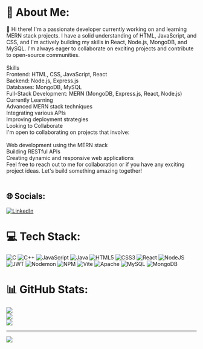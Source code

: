 # 💫 About Me:
👋 Hi there! I'm a passionate developer currently working on and learning MERN stack projects. I have a solid understanding of HTML, JavaScript, and CSS, and I'm actively building my skills in React, Node.js, MongoDB, and MySQL. I'm always eager to collaborate on exciting projects and contribute to open-source communities.<br><br>Skills<br>Frontend: HTML, CSS, JavaScript, React<br>Backend: Node.js, Express.js<br>Databases: MongoDB, MySQL<br>Full-Stack Development: MERN (MongoDB, Express.js, React, Node.js)<br>Currently Learning<br>Advanced MERN stack techniques<br>Integrating various APIs<br>Improving deployment strategies<br>Looking to Collaborate<br>I'm open to collaborating on projects that involve:<br><br>Web development using the MERN stack<br>Building RESTful APIs<br>Creating dynamic and responsive web applications<br>Feel free to reach out to me for collaboration or if you have any exciting project ideas. Let's build something amazing together!<br><br>


## 🌐 Socials:
[![LinkedIn](https://img.shields.io/badge/LinkedIn-%230077B5.svg?logo=linkedin&logoColor=white)](https://www.linkedin.com/in/raaz-gupta-0426a3198/) 

# 💻 Tech Stack:
![C](https://img.shields.io/badge/c-%2300599C.svg?style=for-the-badge&logo=c&logoColor=white) ![C++](https://img.shields.io/badge/c++-%2300599C.svg?style=for-the-badge&logo=c%2B%2B&logoColor=white) ![JavaScript](https://img.shields.io/badge/javascript-%23323330.svg?style=for-the-badge&logo=javascript&logoColor=%23F7DF1E) ![Java](https://img.shields.io/badge/java-%23ED8B00.svg?style=for-the-badge&logo=openjdk&logoColor=white) ![HTML5](https://img.shields.io/badge/html5-%23E34F26.svg?style=for-the-badge&logo=html5&logoColor=white) ![CSS3](https://img.shields.io/badge/css3-%231572B6.svg?style=for-the-badge&logo=css3&logoColor=white) ![React](https://img.shields.io/badge/react-%2320232a.svg?style=for-the-badge&logo=react&logoColor=%2361DAFB) ![NodeJS](https://img.shields.io/badge/node.js-6DA55F?style=for-the-badge&logo=node.js&logoColor=white) ![JWT](https://img.shields.io/badge/JWT-black?style=for-the-badge&logo=JSON%20web%20tokens) ![Nodemon](https://img.shields.io/badge/NODEMON-%23323330.svg?style=for-the-badge&logo=nodemon&logoColor=%BBDEAD) ![NPM](https://img.shields.io/badge/NPM-%23CB3837.svg?style=for-the-badge&logo=npm&logoColor=white) ![Vite](https://img.shields.io/badge/vite-%23646CFF.svg?style=for-the-badge&logo=vite&logoColor=white) ![Apache](https://img.shields.io/badge/apache-%23D42029.svg?style=for-the-badge&logo=apache&logoColor=white) ![MySQL](https://img.shields.io/badge/mysql-4479A1.svg?style=for-the-badge&logo=mysql&logoColor=white) ![MongoDB](https://img.shields.io/badge/MongoDB-%234ea94b.svg?style=for-the-badge&logo=mongodb&logoColor=white)
# 📊 GitHub Stats:
![](https://github-readme-stats.vercel.app/api?username=raazgupta239&theme=dark&hide_border=false&include_all_commits=false&count_private=false)<br/>
![](https://github-readme-streak-stats.herokuapp.com/?user=raazgupta239&theme=dark&hide_border=false)<br/>
![](https://github-readme-stats.vercel.app/api/top-langs/?username=raazgupta239&theme=dark&hide_border=false&include_all_commits=false&count_private=false&layout=compact)

---
[![](https://visitcount.itsvg.in/api?id=raazgupta239&icon=0&color=0)](https://visitcount.itsvg.in)

<!-- Proudly created with GPRM ( https://gprm.itsvg.in ) -->
